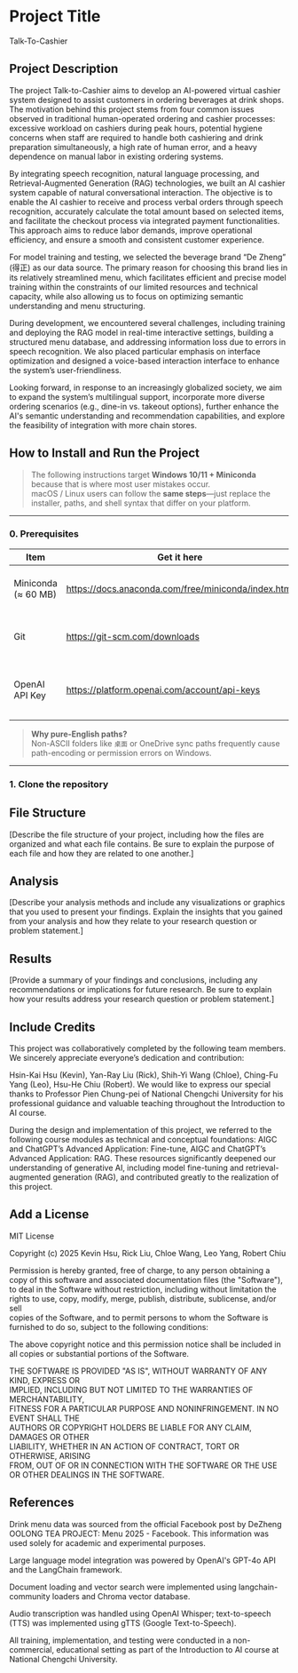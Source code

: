 # Project Title

Talk-To-Cashier

## Project Description

The project Talk-to-Cashier aims to develop an AI-powered virtual cashier system designed to assist customers in ordering beverages at drink shops. The motivation behind this project stems from four common issues observed in traditional human-operated ordering and cashier processes: excessive workload on cashiers during peak hours, potential hygiene concerns when staff are required to handle both cashiering and drink preparation simultaneously, a high rate of human error, and a heavy dependence on manual labor in existing ordering systems.

By integrating speech recognition, natural language processing, and Retrieval-Augmented Generation (RAG) technologies, we built an AI cashier system capable of natural conversational interaction. The objective is to enable the AI cashier to receive and process verbal orders through speech recognition, accurately calculate the total amount based on selected items, and facilitate the checkout process via integrated payment functionalities. This approach aims to reduce labor demands, improve operational efficiency, and ensure a smooth and consistent customer experience.

For model training and testing, we selected the beverage brand “De Zheng” (得正) as our data source. The primary reason for choosing this brand lies in its relatively streamlined menu, which facilitates efficient and precise model training within the constraints of our limited resources and technical capacity, while also allowing us to focus on optimizing semantic understanding and menu structuring.

During development, we encountered several challenges, including training and deploying the RAG model in real-time interactive settings, building a structured menu database, and addressing information loss due to errors in speech recognition. We also placed particular emphasis on interface optimization and designed a voice-based interaction interface to enhance the system’s user-friendliness.

Looking forward, in response to an increasingly globalized society, we aim to expand the system’s multilingual support, incorporate more diverse ordering scenarios (e.g., dine-in vs. takeout options), further enhance the AI's semantic understanding and recommendation capabilities, and explore the feasibility of integration with more chain stores.

## How to Install and Run the Project

> The following instructions target **Windows 10/11 + Miniconda** because that is where most user mistakes occur.  
> macOS / Linux users can follow the **same steps**—just replace the installer, paths, and shell syntax that differ on your platform.

---

### 0. Prerequisites

| Item                | Get it here                                                     | Notes                                                             |
|---------------------|-----------------------------------------------------------------|-------------------------------------------------------------------|
| Miniconda (≈ 60 MB) | <https://docs.anaconda.com/free/miniconda/index.html>           | Install in a **pure-English path** such as `C:\Miniconda3`.       |
| Git                 | <https://git-scm.com/downloads>                                | For `git clone` (you can also download ZIP manually).             |
| OpenAI API Key      | <https://platform.openai.com/account/api-keys>                 | Make sure the key is **active** and your account still has credits.|

> **Why pure-English paths?**  
> Non-ASCII folders like `桌面` or OneDrive sync paths frequently cause path-encoding or permission errors on Windows.

---

### 1. Clone the repository


## File Structure

[Describe the file structure of your project, including how the files are organized and what each file contains. Be sure to explain the purpose of each file and how they are related to one another.]

## Analysis

[Describe your analysis methods and include any visualizations or graphics that you used to present your findings. Explain the insights that you gained from your analysis and how they relate to your research question or problem statement.]

## Results

[Provide a summary of your findings and conclusions, including any recommendations or implications for future research. Be sure to explain how your results address your research question or problem statement.]

## Include Credits
This project was collaboratively completed by the following team members. We sincerely appreciate everyone’s dedication and contribution:

Hsin-Kai Hsu (Kevin),
Yan-Ray Liu (Rick),
Shih-Yi Wang (Chloe),
Ching-Fu Yang (Leo),
Hsu-He Chiu (Robert).
We would like to express our special thanks to Professor Pien Chung-pei of National Chengchi University for his professional guidance and valuable teaching throughout the Introduction to AI course.

During the design and implementation of this project, we referred to the following course modules as technical and conceptual foundations:
AIGC and ChatGPT’s Advanced Application: Fine-tune,
AIGC and ChatGPT’s Advanced Application: RAG.
These resources significantly deepened our understanding of generative AI, including model fine-tuning and retrieval-augmented generation (RAG), and contributed greatly to the realization of this project.

## Add a License
MIT License

Copyright (c) 2025 Kevin Hsu, Rick Liu, Chloe Wang, Leo Yang, Robert Chiu

Permission is hereby granted, free of charge, to any person obtaining a copy
of this software and associated documentation files (the "Software"), to deal
in the Software without restriction, including without limitation the rights
to use, copy, modify, merge, publish, distribute, sublicense, and/or sell    
copies of the Software, and to permit persons to whom the Software is        
furnished to do so, subject to the following conditions:                     

The above copyright notice and this permission notice shall be included in   
all copies or substantial portions of the Software.                          

THE SOFTWARE IS PROVIDED "AS IS", WITHOUT WARRANTY OF ANY KIND, EXPRESS OR   
IMPLIED, INCLUDING BUT NOT LIMITED TO THE WARRANTIES OF MERCHANTABILITY,     
FITNESS FOR A PARTICULAR PURPOSE AND NONINFRINGEMENT. IN NO EVENT SHALL THE  
AUTHORS OR COPYRIGHT HOLDERS BE LIABLE FOR ANY CLAIM, DAMAGES OR OTHER       
LIABILITY, WHETHER IN AN ACTION OF CONTRACT, TORT OR OTHERWISE, ARISING      
FROM, OUT OF OR IN CONNECTION WITH THE SOFTWARE OR THE USE OR OTHER DEALINGS 
IN THE SOFTWARE.

## References

Drink menu data was sourced from the official Facebook post by DeZheng OOLONG TEA PROJECT:
Menu 2025 - Facebook. 
This information was used solely for academic and experimental purposes.

Large language model integration was powered by OpenAI's GPT-4o API and the LangChain framework.

Document loading and vector search were implemented using langchain-community loaders and Chroma vector database.

Audio transcription was handled using OpenAI Whisper; text-to-speech (TTS) was implemented using gTTS (Google Text-to-Speech).

All training, implementation, and testing were conducted in a non-commercial, educational setting as part of the Introduction to AI course at National Chengchi University.
